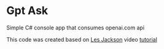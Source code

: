 # Gpt Ask

Simple C# console app that consumes openai.com api

This code was created based on [Les Jackson](https://github.com/binarythistle) video [tutorial](https://youtu.be/25i-Dh6U6Cw)
